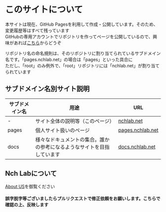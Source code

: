 # このサイトについて

本サイトは現在、GitHub Pagesを利用して作成・公開しています。そのため、変更履歴等はすべて残っています  
GitHubの専用アカウントでリポジトリを作ってページを公開しているので、興味があれば[こちら](https://github.com/Nch-Lab-net/repositories)からどうぞ

リポジトリ名の命名規則は、そのリポジトリに割り当てられているサブドメイン名です。「pages.nchlab.net」の場合は「pages」といった具合に  
ただし、「root」のみ例外で、「root」リポジトリには「nchlab.net」が割り当てられています

## サブドメイン名別サイト説明

| サブドメイン名 | 用途 | URL |
|----|----|----|
| - | サイト全体の説明等（このページ） | [nchlab.net](https://nchlab.net) |
| pages | 個人サイト扱いのページ | [pages.nchlab.net](https://pages.nchlab.net) |
| docs | 様々なドキュメントの集合。誰かの参考になるようなサイトを目指しています | [docs.nchlab.net](https://docs.nchlab.net) |

## Nch Labについて

[About US](./about-us)を御覧ください

#### 誤字脱字等ございましたらプルリクエストで修正依頼をお願いします。こちらで確認の上、反映します
